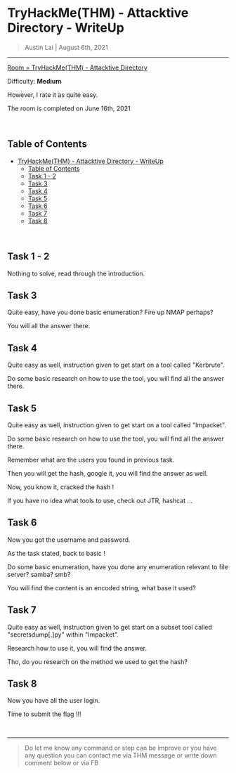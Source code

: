 
# TryHackMe(THM) - Attacktive Directory - WriteUp

> Austin Lai | August 6th, 2021

---

<!-- Description -->

[Room = TryHackMe(THM) - Attacktive Directory](https://tryhackme.com/room/attacktivedirectorys)

Difficulty: **Medium**

However, I rate it as quite easy.

The room is completed on June 16th, 2021

<!-- /Description -->

<br />

## Table of Contents

<!-- TOC -->

- [TryHackMe(THM) - Attacktive Directory - WriteUp](#tryhackmethm---attacktive-directory---writeup)
    - [Table of Contents](#table-of-contents)
    - [Task 1 - 2](#task-1---2)
    - [Task 3](#task-3)
    - [Task 4](#task-4)
    - [Task 5](#task-5)
    - [Task 6](#task-6)
    - [Task 7](#task-7)
    - [Task 8](#task-8)

<!-- /TOC -->

<br />

## Task 1 - 2

Nothing to solve, read through the introduction.

## Task 3

Quite easy, have  you done basic enumeration? Fire up NMAP perhaps?

You will all the answer there.

## Task 4

Quite easy as well, instruction given to get start on a tool called "Kerbrute".

Do some basic research on how to use the tool, you will find all the answer there.

## Task 5

Quite easy as well, instruction given to get start on a tool called "Impacket".

Do some basic research on how to use the tool, you will find all the answer there.

Remember what are the users you found in previous task.

Then you will get the hash, google it, you will find the answer as well.

Now, you know it, cracked the hash !

If you have no idea what tools to use, check out JTR, hashcat ...

## Task 6

Now you got the username and password.

As the task stated, back to basic !

Do some basic enumeration, have you done any enumeration relevant to file server? samba? smb?

You will find the content is an encoded string, what base it used?

## Task 7

Quite easy as well, instruction given to get start on a subset tool called "secretsdump[.]py" within "Impacket".

Research how to use it, you will find the answer.

Tho, do you research on the method we used to get the hash?

## Task 8

Now you have all the user login.

Time to submit the flag !!!

<br />

---

> Do let me know any command or step can be improve or you have any question you can contact me via THM message or write down comment below or via FB




